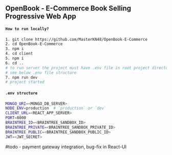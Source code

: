 
## OpenBook  - E-Commerce Book Selling Progressive Web App


#### `How to run locally?`

```bash
1. git clone https://github.com/MasterKN48/OpenBook-E-Commerce
2. cd OpenBook-E-Commerce
3. npm i
4. cd client 
5. npm i
6. cd ..
# to run server the project must have .env file in root project directory
# see below .env file structure
7. npm run dev
# project started

```


#### `.env structure`

```bash
MONGO_URI=<MONGO_DB_SERVER>
NODE_ENV=production  # `production` or `dev`
CLIENT_URL=<REACT_APP_SERVER>
PORT=8000
BRAINTREE_ID=<BRAINTREE_SANDBOX_ID>
BRAINTREE_PRIVATE=<BRAINTREE_SANDBOX_PRIVATE_ID>
BRAINTREE_PUBLIC=<BRAINTREE_SANDBOX_PUBLIC_ID>
JWT=<JWT_SECRET>
```

#todo - payment gateway integration, bug-fix in React-UI
